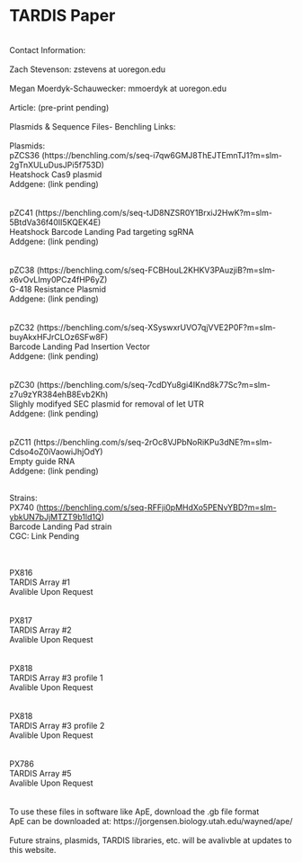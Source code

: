 # TARDIS Paper 

<br />
Contact Information:<br />
<br />
Zach Stevenson: zstevens at uoregon.edu<br />
<br />
Megan Moerdyk-Schauwecker: mmoerdyk at uoregon.edu<br />
<br />
Article: (pre-print pending)
<br />
<br />
Plasmids & Sequence Files- Benchling Links: <br />
<br />
Plasmids: <br />
pZCS36 (https://benchling.com/s/seq-i7qw6GMJ8ThEJTEmnTJ1?m=slm-2gTnXULuDusJPi5f753D)<br />
Heatshock Cas9 plasmid <br />
Addgene: (link pending)<br />
<br />
<br />
pZC41 (https://benchling.com/s/seq-tJD8NZSR0Y1BrxiJ2HwK?m=slm-5BtdVa36f40II5KQEK4E)<br />
Heatshock Barcode Landing Pad targeting sgRNA <br />
Addgene: (link pending)<br />
<br />
<br />
pZC38 (https://benchling.com/s/seq-FCBHouL2KHKV3PAuzjiB?m=slm-x6vOvLImy0PCz4fHP6yZ)<br />
G-418 Resistance Plasmid <br />
Addgene: (link pending)<br />
<br />
<br />
pZC32 (https://benchling.com/s/seq-XSyswxrUVO7qjVVE2P0F?m=slm-buyAkxHFJrCLOz6SFw8F)<br />
Barcode Landing Pad Insertion Vector <br />
Addgene: (link pending)<br />
<br />
<br />
pZC30 (https://benchling.com/s/seq-7cdDYu8gi4IKnd8k77Sc?m=slm-z7u9zYR384ehB8Evb2Kh)<br />
Slighly modifyed SEC plasmid for removal of let UTR <br />
Addgene: (link pending)<br />
<br />
<br />
pZC11 (https://benchling.com/s/seq-2rOc8VJPbNoRiKPu3dNE?m=slm-Cdso4oZ0iVaowiJhjOdY)<br />
Empty guide RNA <br />
Addgene: (link pending)<br />
<br />

Strains:
<br />
PX740 (https://benchling.com/s/seq-RFFji0pMHdXo5PENvYBD?m=slm-ybkUN7bJjMTZT9b1ld1Q) <br />
Barcode Landing Pad strain <br />
CGC: Link Pending <br />
<br />

<br />
PX816 <br />
TARDIS Array #1 <br />
Avalible Upon Request <br />
<br />

<br />
PX817 <br />
TARDIS Array #2 <br />
Avalible Upon Request <br />
<br />

<br />
PX818 <br />
TARDIS Array #3 profile 1 <br />
Avalible Upon Request <br />
<br />


<br />
PX818 <br />
TARDIS Array #3 profile 2 <br />
Avalible Upon Request <br />
<br />

<br />
PX786 <br />
TARDIS Array #5 <br />
Avalible Upon Request <br />
<br />



<br />
To use these files in software like ApE, download the .gb file format<br />
ApE can be downloaded at: https://jorgensen.biology.utah.edu/wayned/ape/  <br />
<br />
Future strains, plasmids, TARDIS libraries, etc. will be avalivble at updates to this website.
